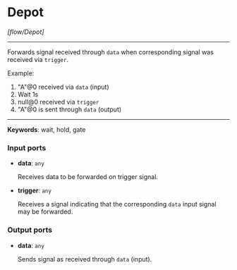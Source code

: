 # Depot

_[flow/Depot]_

---

Forwards signal received through `data` when corresponding signal was received via `trigger`.  
  
Example:  
1. "A"@0 received via `data` (input)  
2. Wait 1s  
3. null@0 received via `trigger`  
4. "A"@0 is sent through `data` (output)  

---

__Keywords__: wait, hold, gate

### Input ports

* __data__: ` any `


    Receives data to be forwarded on trigger signal.  


* __trigger__: ` any `


    Receives a signal indicating that the corresponding `data` input signal may be forwarded.  

### Output ports

* __data__: ` any `


    Sends signal as received through `data` (input).  

